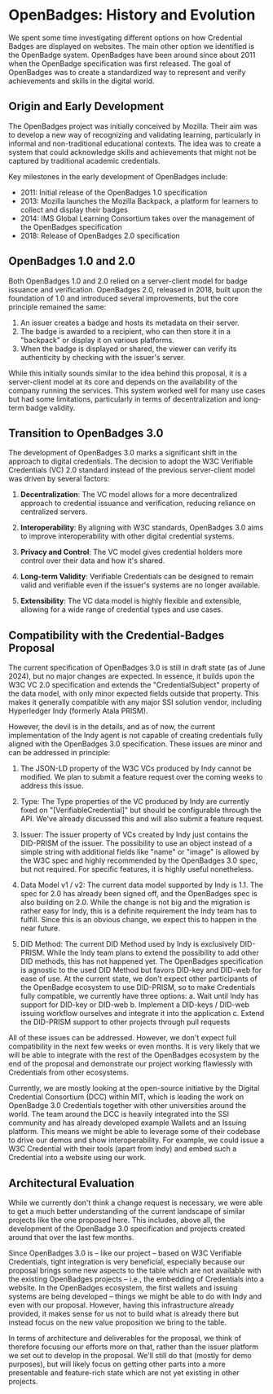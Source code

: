 # OpenBadges: History and Evolution

We spent some time investigating different options on how Credential Badges are displayed on websites. The main other option we identified is the OpenBadge system. OpenBadges have been around since about 2011 when the OpenBadge specification was first released. The goal of OpenBadges was to create a standardized way to represent and verify achievements and skills in the digital world.

## Origin and Early Development

The OpenBadges project was initially conceived by Mozilla. Their aim was to develop a new way of recognizing and validating learning, particularly in informal and non-traditional educational contexts. The idea was to create a system that could acknowledge skills and achievements that might not be captured by traditional academic credentials.

Key milestones in the early development of OpenBadges include:

- 2011: Initial release of the OpenBadges 1.0 specification
- 2013: Mozilla launches the Mozilla Backpack, a platform for learners to collect and display their badges
- 2014: IMS Global Learning Consortium takes over the management of the OpenBadges specification
- 2018: Release of OpenBadges 2.0 specification

## OpenBadges 1.0 and 2.0

Both OpenBadges 1.0 and 2.0 relied on a server-client model for badge issuance and verification. OpenBadges 2.0, released in 2018, built upon the foundation of 1.0 and introduced several improvements, but the core principle remained the same:

1. An issuer creates a badge and hosts its metadata on their server.
2. The badge is awarded to a recipient, who can then store it in a "backpack" or display it on various platforms.
3. When the badge is displayed or shared, the viewer can verify its authenticity by checking with the issuer's server.

While this initially sounds similar to the idea behind this proposal, it is a server-client model at its core and depends on the availability of the company running the services. This system worked well for many use cases but had some limitations, particularly in terms of decentralization and long-term badge validity.

## Transition to OpenBadges 3.0

The development of OpenBadges 3.0 marks a significant shift in the approach to digital credentials. The decision to adopt the W3C Verifiable Credentials (VC) 2.0 standard instead of the previous server-client model was driven by several factors:

1. **Decentralization**: The VC model allows for a more decentralized approach to credential issuance and verification, reducing reliance on centralized servers.

2. **Interoperability**: By aligning with W3C standards, OpenBadges 3.0 aims to improve interoperability with other digital credential systems.

3. **Privacy and Control**: The VC model gives credential holders more control over their data and how it's shared.

4. **Long-term Validity**: Verifiable Credentials can be designed to remain valid and verifiable even if the issuer's systems are no longer available.

5. **Extensibility**: The VC data model is highly flexible and extensible, allowing for a wide range of credential types and use cases.

## Compatibility with the Credential-Badges Proposal

The current specification of OpenBadges 3.0 is still in draft state (as of June 2024), but no major changes are expected. In essence, it builds upon the W3C VC 2.0 specification and extends the "CredentialSubject" property of the data model, with only minor expected fields outside that property. This makes it generally compatible with any major SSI solution vendor, including Hyperledger Indy (formerly Atala PRISM).

However, the devil is in the details, and as of now, the current implementation of the Indy agent is not capable of creating credentials fully aligned with the OpenBadges 3.0 specification. These issues are minor and can be addressed in principle:

1. The JSON-LD property of the W3C VCs produced by Indy cannot be modified. We plan to submit a feature request over the coming weeks to address this issue.

2. Type: The Type properties of the VC produced by Indy are currently fixed on "[VerifiableCredential]" but should be configurable through the API. We've already discussed this and will also submit a feature request.

3. Issuer: The issuer property of VCs created by Indy just contains the DID-PRISM of the issuer. The possibility to use an object instead of a simple string with additional fields like "name" or "image" is allowed by the W3C spec and highly recommended by the OpenBadges 3.0 spec, but not required. For specific features, it is highly useful nonetheless.

4. Data Model v1 / v2: The current data model supported by Indy is 1.1. The spec for 2.0 has already been signed off, and the OpenBadges spec is also building on 2.0. While the change is not big and the migration is rather easy for Indy, this is a definite requirement the Indy team has to fulfill. Since this is an obvious change, we expect this to happen in the near future.

5. DID Method: The current DID Method used by Indy is exclusively DID-PRISM. While the Indy team plans to extend the possibility to add other DID methods, this has not happened yet. The OpenBadges specification is agnostic to the used DID Method but favors DID-key and DID-web for ease of use. At the current state, we don't expect other participants of the OpenBadge ecosystem to use DID-PRISM, so to make Credentials fully compatible, we currently have three options:
   a. Wait until Indy has support for DID-key or DID-web
   b. Implement a DID-keys / DID-web issuing workflow ourselves and integrate it into the application
   c. Extend the DID-PRISM support to other projects through pull requests

All of these issues can be addressed. However, we don't expect full compatibility in the next few weeks or even months. It is very likely that we will be able to integrate with the rest of the OpenBadges ecosystem by the end of the proposal and demonstrate our project working flawlessly with Credentials from other ecosystems.

Currently, we are mostly looking at the open-source initiative by the Digital Credential Consortium (DCC) within MIT, which is leading the work on OpenBadge 3.0 Credentials together with other universities around the world. The team around the DCC is heavily integrated into the SSI community and has already developed example Wallets and an Issuing platform. This means we might be able to leverage some of their codebase to drive our demos and show interoperability. For example, we could issue a W3C Credential with their tools (apart from Indy) and embed such a Credential into a website using our work.

## Architectural Evaluation

While we currently don't think a change request is necessary, we were able to get a much better understanding of the current landscape of similar projects like the one proposed here. This includes, above all, the development of the OpenBadge 3.0 specification and projects created around that over the last few months.

Since OpenBadges 3.0 is – like our project – based on W3C Verifiable Credentials, tight integration is very beneficial, especially because our proposal brings some new aspects to the table which are not available with the existing OpenBadges projects – i.e., the embedding of Credentials into a website. In the OpenBadges ecosystem, the first wallets and issuing systems are being developed – things we might be able to do with Indy and even with our proposal. However, having this infrastructure already provided, it makes sense for us not to build what is already there but instead focus on the new value proposition we bring to the table.

In terms of architecture and deliverables for the proposal, we think of therefore focusing our efforts more on that, rather than the issuer platform we set out to develop in the proposal. We'll still do that (mostly for demo purposes), but will likely focus on getting other parts into a more presentable and feature-rich state which are not yet existing in other projects.

